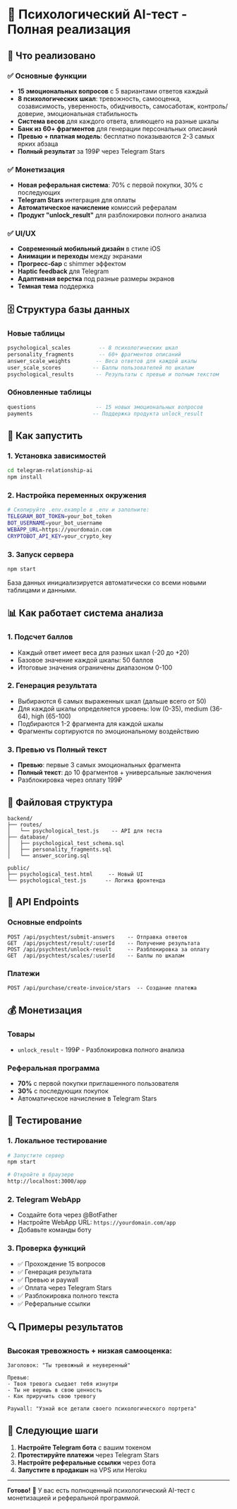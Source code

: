 # 🧠 Психологический AI-тест - Полная реализация

## 🎯 Что реализовано

### ✅ Основные функции
- **15 эмоциональных вопросов** с 5 вариантами ответов каждый
- **8 психологических шкал**: тревожность, самооценка, созависимость, уверенность, обидчивость, самосаботаж, контроль/доверие, эмоциональная стабильность
- **Система весов** для каждого ответа, влияющего на разные шкалы
- **Банк из 60+ фрагментов** для генерации персональных описаний
- **Превью + платная модель**: бесплатно показываются 2-3 самых ярких абзаца
- **Полный результат** за 199₽ через Telegram Stars

### ✅ Монетизация
- **Новая реферальная система**: 70% с первой покупки, 30% с последующих
- **Telegram Stars** интеграция для оплаты
- **Автоматическое начисление** комиссий рефералам
- **Продукт "unlock_result"** для разблокировки полного анализа

### ✅ UI/UX
- **Современный мобильный дизайн** в стиле iOS
- **Анимации и переходы** между экранами
- **Прогресс-бар** с shimmer эффектом
- **Haptic feedback** для Telegram
- **Адаптивная верстка** под разные размеры экранов
- **Темная тема** поддержка

## 🗄️ Структура базы данных

### Новые таблицы
```sql
psychological_scales         -- 8 психологических шкал
personality_fragments        -- 60+ фрагментов описаний
answer_scale_weights        -- Веса ответов для каждой шкалы
user_scale_scores          -- Баллы пользователей по шкалам
psychological_results       -- Результаты с превью и полным текстом
```

### Обновленные таблицы
```sql
questions                   -- 15 новых эмоциональных вопросов
payments                   -- Поддержка продукта unlock_result
```

## 🚀 Как запустить

### 1. Установка зависимостей
```bash
cd telegram-relationship-ai
npm install
```

### 2. Настройка переменных окружения
```bash
# Скопируйте .env.example в .env и заполните:
TELEGRAM_BOT_TOKEN=your_bot_token
BOT_USERNAME=your_bot_username
WEBAPP_URL=https://yourdomain.com
CRYPTOBOT_API_KEY=your_crypto_key
```

### 3. Запуск сервера
```bash
npm start
```

База данных инициализируется автоматически со всеми новыми таблицами и данными.

## 📊 Как работает система анализа

### 1. Подсчет баллов
- Каждый ответ имеет веса для разных шкал (-20 до +20)
- Базовое значение каждой шкалы: 50 баллов
- Итоговые значения ограничены диапазоном 0-100

### 2. Генерация результата
- Выбираются 6 самых выраженных шкал (дальше всего от 50)
- Для каждой шкалы определяется уровень: low (0-35), medium (36-64), high (65-100)
- Подбираются 1-2 фрагмента для каждой шкалы
- Фрагменты сортируются по эмоциональному воздействию

### 3. Превью vs Полный текст
- **Превью**: первые 3 самых эмоциональных фрагмента
- **Полный текст**: до 10 фрагментов + универсальные заключения
- Разблокировка через оплату 199₽

## 🎨 Файловая структура

```
backend/
├── routes/
│   └── psychological_test.js    -- API для теста
├── database/
│   ├── psychological_test_schema.sql
│   ├── personality_fragments.sql
│   └── answer_scoring.sql

public/
├── psychological_test.html     -- Новый UI
└── psychological_test.js      -- Логика фронтенда
```

## 🔧 API Endpoints

### Основные endpoints
```
POST /api/psychtest/submit-answers    -- Отправка ответов
GET  /api/psychtest/result/:userId    -- Получение результата
POST /api/psychtest/unlock-result     -- Разблокировка за оплату
GET  /api/psychtest/scales/:userId    -- Баллы по шкалам
```

### Платежи
```
POST /api/purchase/create-invoice/stars  -- Создание платежа
```

## 💰 Монетизация

### Товары
- `unlock_result` - 199₽ - Разблокировка полного анализа

### Реферальная программа
- **70%** с первой покупки приглашенного пользователя
- **30%** с последующих покупок
- Автоматическое начисление в Telegram Stars

## 📱 Тестирование

### 1. Локальное тестирование
```bash
# Запустите сервер
npm start

# Откройте в браузере
http://localhost:3000/app
```

### 2. Telegram WebApp
- Создайте бота через @BotFather
- Настройте WebApp URL: `https://yourdomain.com/app`
- Добавьте команды боту

### 3. Проверка функций
- ✅ Прохождение 15 вопросов
- ✅ Генерация результата
- ✅ Превью и paywall
- ✅ Оплата через Telegram Stars
- ✅ Разблокировка полного текста
- ✅ Реферальные ссылки

## 🔍 Примеры результатов

### Высокая тревожность + низкая самооценка:
```
Заголовок: "Ты тревожный и неуверенный"

Превью:
- Твоя тревога съедает тебя изнутри
- Ты не веришь в свою ценность  
- Как приручить свою тревогу

Paywall: "Узнай все детали своего психологического портрета"
```

## 🎯 Следующие шаги

1. **Настройте Telegram бота** с вашим токеном
2. **Протестируйте платежи** через Telegram Stars
3. **Настройте реферальные ссылки** через бота
4. **Запустите в продакшн** на VPS или Heroku

---

**Готово!** 🎉 У вас есть полноценный психологический AI-тест с монетизацией и реферальной программой.